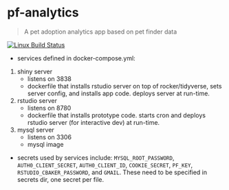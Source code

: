 pf-analytics
================

> A pet adoption analytics app based on pet finder data

[![Linux Build Status](https://travis-ci.org/crew102/pf-analytics.svg?branch=master)](https://travis-ci.org/crew102/pf-analytics)

* services defined in docker-compose.yml:

1. shiny server 
    * listens on 3838
    * dockerfile that installs rstudio server on top of rocker/tidyverse, sets server config, and installs app code. deploys server at run-time.
2. rstudio server
    * listens on 8780
    * dockerfile that installs prototype code. starts cron and deploys rstudio server (for interactive dev) at run-time.
3. mysql server 
    * listens on 3306
    * mysql image

* secrets used by services include: `MYSQL_ROOT_PASSWORD`, `AUTH0_CLIENT_SECRET`, `AUTH0_CLIENT_ID`, `COOKIE_SECRET`, `PF_KEY`, `RSTUDIO_CBAKER_PASSWORD`, and `GMAIL`. These need to be specified in secrets dir, one secret per file.
